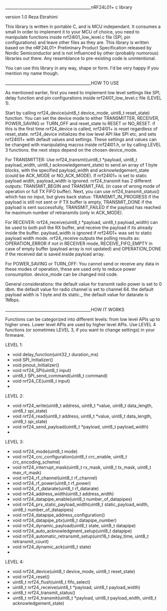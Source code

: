 ___________________________________________nRF24L01+ c library

version 1.0
Reza Ebrahimi

This library is written in portable C, and is MCU independant. It consumes a small
In order to implement it to your MCU of choice, you need to manipulate functions inside
nrf24l01_low_level.c file (SPI, pin configurations) and leave other files as they are.
This library is written based on the nRF24L01+ Preliminary Product Specification released 
by Nordic Semiconductor and is not influenced by other (probably numorous) libraries out there.
Any resemblance to pre-existing code is unintentional.

You can use this library in any way, shape or form. I'd be very happy if you mention my name
though.

___________________________________________HOW TO USE

As mentioned earlier, first you need to implement low level settings like SPI, delay function
and pin configurations inside nrf24l01_low_level.c file (LEVEL 1).

Start by calling nrf24_device(uint8_t device_mode, uint8_t reset_state) function. You can set the
device mode to either TRANSMITTER, RECEIVER, POWER_SAVING or TURN_OFF and reset_state to RESET or
NO_RESET. if this is the first time nrf24_device is called, nrf24l01+ is reset regardless of reset_state.
nrf24_device initializes the low level API like SPI etc, and sets nrf24l01+ with default values and settings.
These settings and values can be changed with manipulating macros inside nrf24l01.h, or by calling LEVEL 3 
functions. the next steps depend on the chosen device_mode.

For TRANSMITTER:
Use nrf24_transmit(uint8_t *payload, uint8_t payload_width, uint8_t acknowledgement_state) to send an array of 1 byte blocks, with the specified payload_width and acknowledgement_state (could be ACK_MODE or NO_ACK_MODE). If nrf24l01+ is set to static payload width, payload_width is ignored. nrf24_transmit has 2 different outputs: TRANSMIT_BEGIN and TRANSMIT_FAIL (in case of wrong mode of operation or full TX FIFO buffer). Next, you can use nrf24_transmit_status() which has no input, but gives back status: TRANSMIT_IN_PROGRESS if the payload is still not sent or if TX buffer is empty, TRANSMIT_DONE if the payload is sent successfully, TRANSMIT_FAILED if the payload has reached he maximum number of retransmits (only in ACK_MODE).

For RECEIVER:
nrf24_receive(uint8_t *payload, uint8_t payload_width) can be used to both poll the RX buffer, and receive the payload if its already inside the buffer. payload_width is ignored if nrf24l01+ was set to static payload width mode. nrf24_receive outputs the polling results as: OPERATION_ERROR if not in RECEIVER mode, RECEIVE_FIFO_EMPTY in case of empty buffer (payload array is not updated) and OPERATION_DONE if the received dat is saved inside payload array.

For POWER_SAVING or TURN_OFF:
You cannot send or receive any data in these modes of operation, these are used only to reduce power consumption. 
device_mode can be changed mid code.

General considerations:
the default value for transmit radio power is set to 0 dbm.
the default value for radio channel is set to channel 64.
the default payload width is 1 byte and its static._
the default value for datarate is 1Mbps.

___________________________________________HOW IT WORKS

Functions can be categorized into different levels: from low level APIs up to higher ones.
Lower level APIs are used by higher level APIs. Use LEVEL 4 functions (or sometimes LEVEL 3, 
if you want to change settings) in your firmware.

LEVEL 1:
 *  void delay_function(uint32_t duration_ms)
 *  void SPI_Initializer()
 *  void pinout_Initializer()
 *  void nrf24_SPI(uint8_t input)
 *  uint8_t SPI_send_command(uint8_t command)
 *  void nrf24_CE(uint8_t input)
 *  
LEVEL 2:
 *  void nrf24_write(uint8_t address, uint8_t *value, uint8_t data_length, uint8_t spi_state)
 *  void nrf24_read(uint8_t address, uint8_t *value, uint8_t data_length, uint8_t spi_state)
 *  void nrf24_send_payload(uint8_t *payload, uint8_t payload_width)
 *  
LEVEL 3:
 *  void nrf24_mode(uint8_t mode)
 *  void nrf24_crc_configuration(uint8_t crc_enable, uint8_t crc_encoding_scheme)
 *  void nrf24_interrupt_mask(uint8_t rx_mask, uint8_t tx_mask, uint8_t max_rt_mask)
 *  void nrf24_rf_channel(uint8_t rf_channel)
 *  void nrf24_rf_power(uint8_t rf_power)
 *  void nrf24_rf_datarate(uint8_t rf_datarate)
 *  void nrf24_address_width(uint8_t address_width)
 *  void nrf24_datapipe_enable(uint8_t number_of_datapipes)
 *  void nrf24_prx_static_payload_width(uint8_t static_payload_width, uint8_t number_of_datapipes)
 *  void nrf24_datapipe_address_configuration()
 *  void nrf24_datapipe_ptx(uint8_t datapipe_number)
 *  void nrf24_dynamic_payload(uint8_t state, uint8_t datapipe)
 *  void nrf24_auto_acknowledgment_setup(uint8_t datapipe)
 *  void nrf24_automatic_retransmit_setup(uint16_t delay_time, uint8_t retransmit_count)
 *  void nrf24_dynamic_ack(uint8_t state)
 *  
LEVEL 4:
 *  void nrf24_device(uint8_t device_mode, uint8_t reset_state)
 *  void nrf24_reset()
 *  uint8_t nrf24_flush(uint8_t fifo_select)
 *  uint8_t nrf24_receive(uint8_t *payload, uint8_t payload_width)
 *  uint8_t nrf24_transmit_status()
 *  uint8_t nrf24_transmit(uint8_t *payload, uint8_t payload_width, uint8_t acknowledgement_state)

